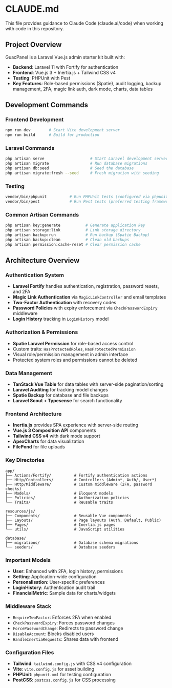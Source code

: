 # CLAUDE.md

This file provides guidance to Claude Code (claude.ai/code) when working with code in this repository.

## Project Overview

GuacPanel is a Laravel Vue.js admin starter kit built with:
- **Backend**: Laravel 11 with Fortify for authentication
- **Frontend**: Vue.js 3 + Inertia.js + Tailwind CSS v4
- **Testing**: PHPUnit with Pest
- **Key Features**: Role-based permissions (Spatie), audit logging, backup management, 2FA, magic link auth, dark mode, charts, data tables

## Development Commands

### Frontend Development
```bash
npm run dev        # Start Vite development server
npm run build      # Build for production
```

### Laravel Commands
```bash
php artisan serve                    # Start Laravel development server
php artisan migrate                  # Run database migrations
php artisan db:seed                  # Seed the database
php artisan migrate:fresh --seed     # Fresh migration with seeding
```

### Testing
```bash
vendor/bin/phpunit          # Run PHPUnit tests (configured via phpunit.xml)
vendor/bin/pest             # Run Pest tests (preferred testing framework)
```

### Common Artisan Commands
```bash
php artisan key:generate           # Generate application key
php artisan storage:link           # Link storage directory
php artisan backup:run             # Run backup (Spatie Backup)
php artisan backup:clean           # Clean old backups
php artisan permission:cache-reset # Clear permission cache
```

## Architecture Overview

### Authentication System
- **Laravel Fortify** handles authentication, registration, password resets, and 2FA
- **Magic Link Authentication** via `MagicLinkController` and email templates
- **Two-Factor Authentication** with recovery codes
- **Password Policies** with expiry enforcement via `CheckPasswordExpiry` middleware
- **Login History** tracking in `LoginHistory` model

### Authorization & Permissions  
- **Spatie Laravel Permission** for role-based access control
- Custom traits: `HasProtectedRoles`, `HasProtectedPermission`
- Visual role/permission management in admin interface
- Protected system roles and permissions cannot be deleted

### Data Management
- **TanStack Vue Table** for data tables with server-side pagination/sorting
- **Laravel Auditing** for tracking model changes
- **Spatie Backup** for database and file backups
- **Laravel Scout + Typesense** for search functionality

### Frontend Architecture
- **Inertia.js** provides SPA experience with server-side routing
- **Vue.js 3 Composition API** components
- **Tailwind CSS v4** with dark mode support
- **ApexCharts** for data visualization
- **FilePond** for file uploads

### Key Directories
```
app/
├── Actions/Fortify/          # Fortify authentication actions
├── Http/Controllers/         # Controllers (Admin*, Auth/, User*)
├── Http/Middleware/          # Custom middleware (2FA, password checks)
├── Models/                   # Eloquent models
├── Policies/                 # Authorization policies
└── Traits/                   # Reusable traits

resources/js/
├── Components/               # Reusable Vue components
├── Layouts/                  # Page layouts (Auth, Default, Public)
├── Pages/                    # Inertia.js pages
└── utils/                    # JavaScript utilities

database/
├── migrations/               # Database schema migrations
└── seeders/                  # Database seeders
```

### Important Models
- **User**: Enhanced with 2FA, login history, permissions
- **Setting**: Application-wide configuration
- **Personalisation**: User-specific preferences
- **LoginHistory**: Authentication audit trail
- **FinancialMetric**: Sample data for charts/widgets

### Middleware Stack
- `RequireTwoFactor`: Enforces 2FA when enabled
- `CheckPasswordExpiry`: Forces password changes
- `ForcePasswordChange`: Redirects to password change
- `DisableAccount`: Blocks disabled users
- `HandleInertiaRequests`: Shares data with frontend

### Configuration Files
- **Tailwind**: `tailwind.config.js` with CSS v4 configuration
- **Vite**: `vite.config.js` for asset building
- **PHPUnit**: `phpunit.xml` for testing configuration
- **PostCSS**: `postcss.config.js` for CSS processing
